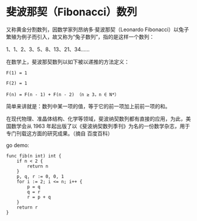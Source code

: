 # 斐波那契（Fibonacci）数列
又称黄金分割数列，因数学家列昂纳多·斐波那契（Leonardo Fibonacci）以兔子繁殖为例子而引入，故又称为“兔子数列”，指的是这样一个数列：

1、1、2、3、5、8、13、21、34……

在数学上，斐波那契数列以如下被以递推的方法定义：
```
F(1) = 1

F(2) = 1

F(n) = F(n - 1) + F(n - 2) （n ≥ 3，n ∈ N*）
```
简单来讲就是：数列中某一项的值，等于它的前一项加上前前一项的和。

在现代物理、准晶体结构、化学等领域，斐波纳契数列都有直接的应用，为此，美国数学会从 1963 年起出版了以《斐波纳契数列季刊》为名的一份数学杂志，用于专门刊载这方面的研究成果。（摘自 百度百科）

go demo:

```
func fib(n int) int {
    if n < 2 {
        return n
    }
    p, q, r := 0, 0, 1
    for i := 2; i <= n; i++ {
        p = q
        q = r
        r = p + q
    }
    return r
}
```
